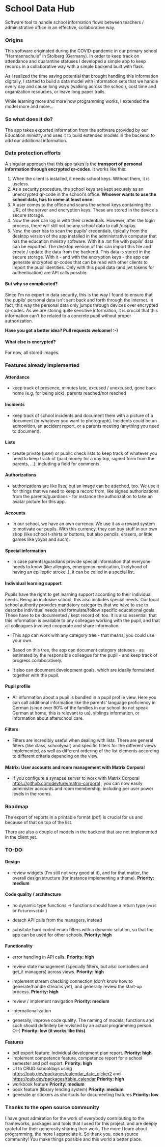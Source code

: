# School Data Hub

Software tool to handle school information flows between teachers / administrative office in an effective, collaborative way.

### Origins

This software originated during the COVID-pandemic in our primary school "Hermannschule" in Stolberg (Germany). In order to keep track on attendance and quarantine statuses I developed a simple app to keep records in a collaborative way with a simple backend built with flask.

As I realized the time saving potential that brought handling this information digitally, I started to build a data model with information sets that we handle every day and cause long ways (walking across the school), cost time and organization resources, or leave long paper trails.

While learning more and more how programming works, I extended the model more and more...

### So what does it do?

The app takes exported information from the software provided by our Education ministry and uses it to build extended models in the backend to add our additional information.

### Data protection efforts

A singular approach that this app takes is the **transport of personal information through encrypted qr-codes**. It works like this:

1. When the client is installed, it needs school keys. Without them, it is useless.
2. As a security procedure, the school keys are kept securely as an unencrypted qr-code in the school's office. **Whoever wants to use the school data, has to come at least once.**
3. A user comes to the office and scans the school keys containing the URL of the server and encryption keys. These are stored in the device's secure storage.
4. Now the user can log in with their credentials. However, after the login process, there will still not be any school data to call /display.
5. Now, the user has to scan the pupils' credentials, tipically from the desktop version of the app installed in the administrative computer that has the education ministry software. With it a .txt file with pupils' data can be exported. The desktop version of this can import this file and create / update the data from the backend. This data is stored in the secure storage. With it - and with the encryption keys - the app can generate encrypted qr-codes that can be read with other clients to import the pupil identities. Only with this pupil data (and jwt tokens for authentication) are API calls possble.

#### But why so complicated?

Since I'm no expert in data security, this is the way I found to ensure that the pupils' personal data isn't sent back and forth through the internet. In fact, this way the personal data only jumps through devices over encrypted qr-codes. As we are storing quite sensitive information, it is crucial that this information can't be related to a concrete pupil without proper authorization.

**Have you got a better idea? Pull requests welcome! :-)**

#### What else is encrypted?

For now, all stored images.

### Features already implemented

#### Attendance

- keep track of presence, minutes late, excused / unexcused, gone back home (e.g. for being sick), parents reached/not reached

#### Incidents

- keep track of school incidents and document them with a picture of a document (or whatever you want to photograph). Incidents could be an admonition, an accident report, or a parents meeting (anything you need to document).
  
#### Lists

- create private (user) or public check lists to keep track of whatever you need to keep track of (paid money for a day trip, signed form from the parents, ...), including a field for comments.
  
#### Authorizations

- authorizations are like lists, but an image can be attached, too. We use it for things that we need to keep a record from, like signed authorizations from the parents/guardians - for instance the authorization to take an avatar picture for this app.
  
#### Accounts

- In our school, we have an own currency. We use it as a reward system to motivate our pupils. With this currency, they can buy stuff in our own shop (like school t-shirts or buttons, but also pencils, erasers, or little games like yoyos and such).

#### Special information

- In case parents/guardians provide special information that everyone needs to know (like allergies, emergency medication, likelyhood of having an epilleptic stroke..), it can be called in a special list.

#### Individual learning support

Pupils have the right to get learning support according to their individual needs. Being an inclusive school, this also includes special needs. Our local school authority provides mandatory categories that we have to use to describe individual needs and formulate/follow specific educational goals. These have to be documented / kept record of, too. It is also essential, that this information is available to any colleague working with the pupil, and that all colleagues involved cooperate and share information.

- This app can work with any category tree - that means, you could use your own.

- Based on this tree, the app can document category statuses - as estimated by the responsible colleague for the pupil - and keep track of progress collaboratively.

- It also can document development goals, which are ideally formulated together with the pupil. 

#### Pupil profile

- All information about a pupil is bundled in a pupil profile view. Here you can call additional information like the parents' language proficiency in German (since over 90% of the families in our school do not speak German at home, this is relevant to us), siblings information, or information about afterschool care.

#### Filters

- Filters are incredibly useful when dealing with lists. There are general filters (like class, schoolyear) and specific filters for the different views implemented, as well as different ordering of the list elements according to different criteria depending on the view.

#### Matrix: User accounts and room management with Matrix Corporal

- If you configure a synapse server to work with Matrix Corporal https://github.com/devture/matrix-corporal , you can now easily administer accounts and room membership, including per user power levels in the rooms.

### Roadmap

The export of reports in a printable format (pdf) is crucial for us and because of that on top of the list.

There are also a couple of models in the backend that are not implemented in the client yet.

### TO-DO:

#### Design

- review widgets (I'm still not very good at it), and for that matter, the overall design structure (for instance implementing a theme). **Priority: medium**

#### Code quality / architecture

- no dynamic type functions -> functions should have a return type (`void` or `Future<void>` )
  
- detach API calls from the managers, instead 

- subsitute hard coded enum filters with a dynamic solution, so that the app can be used for other schools. **Priority: high**
  
#### Functionality

- error handling in API calls. **Priority: high**
- review state management (specially filters, but also controllers and get_it managers) across views. **Priority: high**

- implement stream checking connection (don't know how to generate/handle streams yet), and generally review the start-up process. **Priority: high**
- review / implement navigation **Priority: medium**
- internationalization

- generally, improve code quality. The naming of models, functions and such should definitely be revisited by an actual programming person. O:-) **Priority: low (it works like this)**

#### Features

- pdf export feature: individual development plan report. **Priority: high**
- implement competence feature, competence report for a school semester and pdf export. **Priority: high**
- UI to CRUD schooldays using https://pub.dev/packages/calendar_date_picker2 and https://pub.dev/packages/table_calendar **Priority: high**
- workbook feature **Priority: medium**
- book feature (library lending system) **Priority: medium**
- generate qr stickers as shortcuts for documenting features **Priority: low**

### Thanks to the open source community

I have great admiration for the work of everybody contributing to the frameworks, packages and tools that I used for this project, and are deeply grateful for their generosity sharing their work. The more I learn about programming, the more I appreciate it. So thank you, open source community! You make things possible and this world a better place.